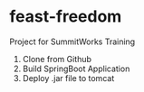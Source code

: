 # feast-freedom
Project for SummitWorks Training

1. Clone from Github
4. Build SpringBoot Application
5. Deploy .jar file to tomcat